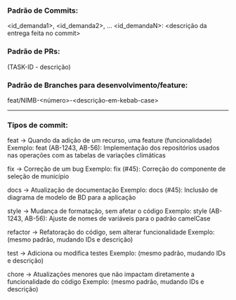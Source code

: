
 ### Padrão de Commits:

<tipo> <id_demanda1>, <id_demanda2>, ... <id_demandaN>: <descrição da entrega feita no commit>

### Padrão de PRs:

<type>(TASK-ID - descrição)

### Padrão de Branches para desenvolvimento/feature:

feat/NIMB-<número>-<descrição-em-kebab-case> 

---

### Tipos de commit:

feat → Quando da adição de um recurso, uma feature (funcionalidade)
Exemplo: feat (AB-1243, AB-56): Implementação dos repositórios usados nas operações com as tabelas de variações climáticas

fix → Correção de um bug
Exemplo: fix (#45): Correção do componente de seleção de município

docs → Atualização de documentação
Exemplo: docs (#45): Inclusão de diagrama de modelo de BD para a aplicação

style → Mudança de formatação, sem afetar o código
Exemplo: style (AB-1243, AB-56): Ajuste de nomes de variáveis para o padrão camelCase

refactor → Refatoração do código, sem alterar funcionalidade
Exemplo: (mesmo padrão, mudando IDs e descrição)

test → Adiciona ou modifica testes
Exemplo: (mesmo padrão, mudando IDs e descrição)

chore → Atualizações menores que não impactam diretamente a funcionalidade do código
Exemplo: (mesmo padrão, mudando IDs e descrição)
